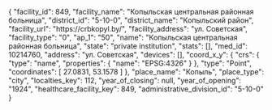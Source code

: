 {
    "facility_id": 849,
    "facility_name": "Копыльская центральная районная больница",
    "district_id": "5-10-0",
    "district_name": "Копыльский район",
    "facility_url": "https:\/\/crbkopyl.by\/",
    "facility_address": "ул. Советская",
    "facility_type": "0",
    "ap_1": "50",
    "name": "Копыльская центральная районная больница",
    "state": "private institution",
    "stats": [],
    "med_id": 10214760,
    "address": "ул. Советская",
    "devices": [],
    "coord_x_y": {
        "crs": {
            "type": "name",
            "properties": {
                "name": "EPSG:4326"
            }
        },
        "type": "Point",
        "coordinates": [
            27.0831,
            53.1578
        ]
    },
    "place_name": "Копыль",
    "place_type": "city",
    "localties_key": 112,
    "year_of_closing": null,
    "year_of_opening": "1924",
    "healthcare_facility_key": 849,
    "administrative_division_id": "5-10-0"
}